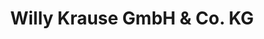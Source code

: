 ---
title: "Willy Krause GmbH & Co. KG"
url: /essen/willy-krause-gmbh-und-co-kg/
shop: Elektronik
---